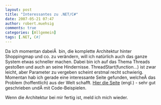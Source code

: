 ```yaml
---
layout: post
title: "Interessantes zu .NET/C#"
date: 2007-05-21 07:47
author: robert.muehsig
comments: true
categories: [Allgemein]
tags: [.NET, C#]
---
```

Da ich momentan dabeiÂ  bin, die komplette Architektur hinter Shoppingmap und co. zu verändern, will ich natürlich auch das ganze System etwas schneller machen.
Dabei bin ich auf das Thema Threads gestoßen und auch an seine Hindernisse. ThreadStart(function...) ist zwar leicht, aber Parameter zu vergeben scheint erstmal recht schwierig.
Momentan hab ich gerade eine interessante Seite gefunden, welcheÂ das Problem (hoffentlich) aus der Welt schafft. <a target="_blank" href="http://www.yoda.arachsys.com/csharp/" title=".NET/C# Allerlei">Hier die Seite</a> (engl.) - sehr gut geschrieben undÂ mit Code-Beispielen.

Wenn die Architektur bei mir fertig ist, meld ich mich wieder.
